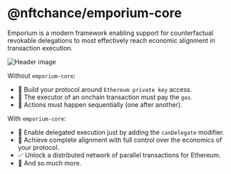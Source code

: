 # @nftchance/emporium-core

Emporium is a modern framework enabling support for counterfactual revokable delegations to most effectively reach economic alignment in transaction execution.

![Header image](https://github.com/nftchance/emporium-core/blob/6aca329b4a75a50696b0b3ce241e00686c9f7ca3/README.png)

Without `emporium-core`:

-   🚨 Build your protocol around `Ethereum private key` access.
-   🤔 The executor of an onchain transaction must pay the `gas`.
-   🤬 Actions must happen sequentially (one after another).

With `emporium-core`:

-   🧩 Enable delegated execution just by adding the `canDelegate` modifier.
-   🥹 Achieve complete alignment with full control over the economics of your protocol.
-   ✅ Unlock a distributed network of parallel transactions for Ethereum.
-   🚀 And so much more.
